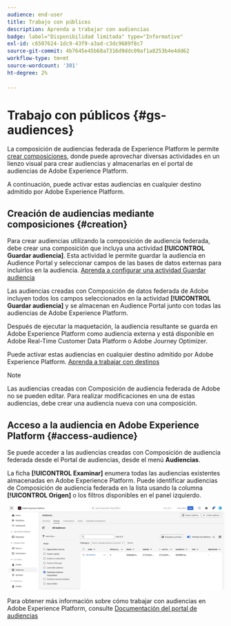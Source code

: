 ```yaml
---
audience: end-user
title: Trabajo con públicos
description: Aprenda a trabajar con audiencias
badge: label="Disponibilidad limitada" type="Informative"
exl-id: c6507624-1dc9-43f9-a3ad-c3dc9689f8c7
source-git-commit: 4b7645e45b68a7316d9ddc09af1a8253b4e4dd62
workflow-type: tm+mt
source-wordcount: '301'
ht-degree: 2%

---
```


# Trabajo con públicos {#gs-audiences}

La composición de audiencias federada de Experience Platform le permite [crear composiciones](../compositions/gs-compositions.md), donde puede aprovechar diversas actividades en un lienzo visual para crear audiencias y almacenarlas en el portal de audiencias de Adobe Experience Platform.

A continuación, puede activar estas audiencias en cualquier destino admitido por Adobe Experience Platform.

## Creación de audiencias mediante composiciones {#creation}

Para crear audiencias utilizando la composición de audiencia federada, debe crear una composición que incluya una actividad **[!UICONTROL Guardar audiencia]**. Esta actividad le permite guardar la audiencia en Audience Portal y seleccionar campos de las bases de datos externas para incluirlos en la audiencia. [Aprenda a configurar una actividad Guardar audiencia](../compositions/activities/save-audience.md)

Las audiencias creadas con Composición de datos federada de Adobe incluyen todos los campos seleccionados en la actividad **[!UICONTROL Guardar audiencia]** y se almacenan en Audience Portal junto con todas las audiencias de Adobe Experience Platform.

Después de ejecutar la maquetación, la audiencia resultante se guarda en Adobe Experience Platform como audiencia externa y está disponible en Adobe Real-Time Customer Data Platform o Adobe Journey Optimizer.

Puede activar estas audiencias en cualquier destino admitido por Adobe Experience Platform. [Aprenda a trabajar con destinos](https://experienceleague.adobe.com/en/docs/experience-platform/destinations/home)

>[!NOTE]
>
>Las audiencias creadas con Composición de audiencia federada de Adobe no se pueden editar. Para realizar modificaciones en una de estas audiencias, debe crear una audiencia nueva con una composición.

## Acceso a la audiencia en Adobe Experience Platform {#access-audience}

Se puede acceder a las audiencias creadas con Composición de audiencia federada desde el Portal de audiencias, desde el menú **Audiencias**.

La ficha **[!UICONTROL Examinar]** enumera todas las audiencias existentes almacenadas en Adobe Experience Platform. Puede identificar audiencias de Composición de audiencia federada en la lista usando la columna **[!UICONTROL Origen]** o los filtros disponibles en el panel izquierdo.

![](assets/audiences-list.png)

Para obtener más información sobre cómo trabajar con audiencias en Adobe Experience Platform, consulte [Documentación del portal de audiencias](https://experienceleague.adobe.com/en/docs/experience-platform/segmentation/ui/audience-portal)

<!-- add link to this donc once published: https://jira.corp.adobe.com/browse/PLAT-198674-->